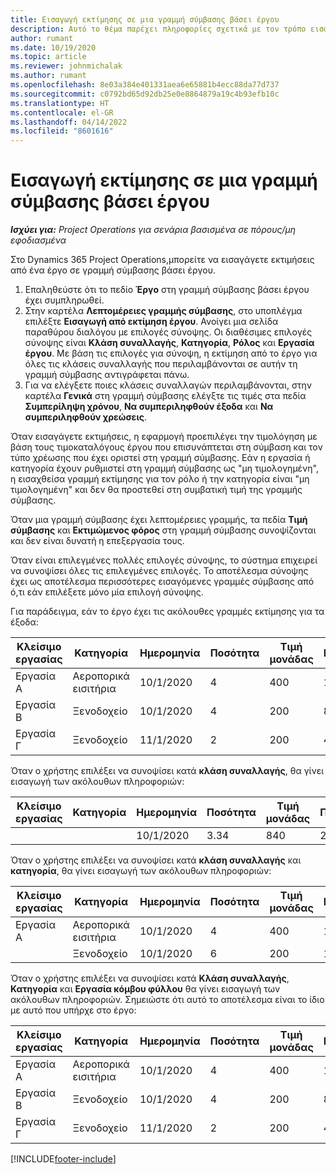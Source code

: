 ```yaml
---
title: Εισαγωγή εκτίμησης σε μια γραμμή σύμβασης βάσει έργου
description: Αυτό το θέμα παρέχει πληροφορίες σχετικά με τον τρόπο εισαγωγής εκτιμήσεων από ένα έργο σε μια γραμμή σύμβασης.
author: rumant
ms.date: 10/19/2020
ms.topic: article
ms.reviewer: johnmichalak
ms.author: rumant
ms.openlocfilehash: 8e03a384e401331aea6e65881b4ecc88da77d737
ms.sourcegitcommit: c0792bd65d92db25e0e8864879a19c4b93efb10c
ms.translationtype: HT
ms.contentlocale: el-GR
ms.lasthandoff: 04/14/2022
ms.locfileid: "8601616"
---
```

# <a name="import-an-estimate-to-a-project-based-contract-line"></a>Εισαγωγή εκτίμησης σε μια γραμμή σύμβασης βάσει έργου

_**Ισχύει για:** Project Operations για σενάρια βασισμένα σε πόρους/μη εφοδιασμένα_

Στο Dynamics 365 Project Operations,μπορείτε να εισαγάγετε εκτιμήσεις από ένα έργο σε γραμμή σύμβασης βάσει έργου.

1. Επαληθεύστε ότι το πεδίο **Έργο** στη γραμμή σύμβασης βάσει έργου έχει συμπληρωθεί.
2. Στην καρτέλα **Λεπτομέρειες γραμμής σύμβασης**, στο υποπλέγμα επιλέξτε **Εισαγωγή από εκτίμηση έργου**. Ανοίγει μια σελίδα παραθύρου διαλόγου με επιλογές σύνοψης. Οι διαθέσιμες επιλογές σύνοψης είναι **Κλάση συναλλαγής**, **Κατηγορία**, **Ρόλος** και **Εργασία έργου**. Με βάση τις επιλογές για σύνοψη, η εκτίμηση από το έργο για όλες τις κλάσεις συναλλαγής που περιλαμβάνονται σε αυτήν τη γραμμή σύμβασης αντιγράφεται πάνω. 
3. Για να ελέγξετε ποιες κλάσεις συναλλαγών περιλαμβάνονται, στην καρτέλα **Γενικά** στη γραμμή σύμβασης ελέγξτε τις τιμές στα πεδία **Συμπερίληψη χρόνου**, **Να συμπεριληφθούν έξοδα** και **Να συμπεριληφθούν χρεώσεις**.

Όταν εισαγάγετε εκτιμήσεις, η εφαρμογή προεπιλέγει την τιμολόγηση με βάση τους τιμοκαταλόγους έργου που επισυνάπτεται στη σύμβαση και τον τύπο χρέωσης που έχει οριστεί στη γραμμή σύμβασης. Εάν η εργασία ή κατηγορία έχουν ρυθμιστεί στη γραμμή σύμβασης ως "μη τιμολογημένη", η εισαχθείσα γραμμή εκτίμησης για τον ρόλο ή την κατηγορία είναι "μη τιμολογημένη" και δεν θα προστεθεί στη συμβατική τιμή της γραμμής σύμβασης.

Όταν μια γραμμή σύμβασης έχει λεπτομέρειες γραμμής, τα πεδία **Τιμή σύμβασης** και **Εκτιμώμενος φόρος** στη γραμμή σύμβασης συνοψίζονται και δεν είναι δυνατή η επεξεργασία τους.

Όταν είναι επιλεγμένες πολλές επιλογές σύνοψης, το σύστημα επιχειρεί να συνοψίσει όλες τις επιλεγμένες επιλογές. Το αποτέλεσμα σύνοψης έχει ως αποτέλεσμα περισσότερες εισαγόμενες γραμμές σύμβασης από ό,τι εάν επιλέξετε μόνο μία επιλογή σύνοψης.

Για παράδειγμα, εάν το έργο έχει τις ακόλουθες γραμμές εκτίμησης για τα έξοδα:

| Κλείσιμο εργασίας | Κατηγορία | Ημερομηνία | Ποσότητα | Τιμή μονάδας | Ποσό |
| --- | --- | --- | --- | --- | --- |
| Εργασία Α | Αεροπορικά εισιτήρια | 10/1/2020 | 4 | 400 | 1600 |
| Εργασία Β | Ξενοδοχείο | 10/1/2020 | 4 | 200 | 800 |
| Εργασία Γ | Ξενοδοχείο | 11/1/2020 | 2 | 200 | 400 |

Όταν ο χρήστης επιλέξει να συνοψίσει κατά **κλάση συναλλαγής**, θα γίνει εισαγωγή των ακόλουθων πληροφοριών:

| Κλείσιμο εργασίας | Κατηγορία | Ημερομηνία | Ποσότητα | Τιμή μονάδας | Ποσό |
| --- | --- | --- | --- | --- | --- |
| &nbsp;  | &nbsp;  | 10/1/2020 | 3.34 | 840 | 2800 |

Όταν ο χρήστης επιλέξει να συνοψίσει κατά **κλάση συναλλαγής** και **κατηγορία**, θα γίνει εισαγωγή των ακόλουθων πληροφοριών:

| Κλείσιμο εργασίας | Κατηγορία | Ημερομηνία | Ποσότητα | Τιμή μονάδας | Ποσό |
| --- | --- | --- | --- | --- | --- |
| Εργασία Α | Αεροπορικά εισιτήρια | 10/1/2020 | 4 | 400 | 1600 |
| &nbsp;  | Ξενοδοχείο | 10/1/2020 | 6 | 200 | 1200 |

Όταν ο χρήστης επιλέξει να συνοψίσει κατά **Κλάση συναλλαγής**, **Κατηγορία** και **Εργασία κόμβου φύλλου** θα γίνει εισαγωγή των ακόλουθων πληροφοριών. Σημειώστε ότι αυτό το αποτέλεσμα είναι το ίδιο με αυτό που υπήρχε στο έργο:

| Κλείσιμο εργασίας | Κατηγορία | Ημερομηνία | Ποσότητα | Τιμή μονάδας | Ποσό |
| --- | --- | --- | --- | --- | --- |
| Εργασία Α | Αεροπορικά εισιτήρια | 10/1/2020 | 4 | 400 | 1600 |
| Εργασία Β | Ξενοδοχείο | 10/1/2020 | 4 | 200 | 800 |
| Εργασία Γ | Ξενοδοχείο | 11/1/2020 | 2 | 200 | 400 |


[!INCLUDE[footer-include](../includes/footer-banner.md)]